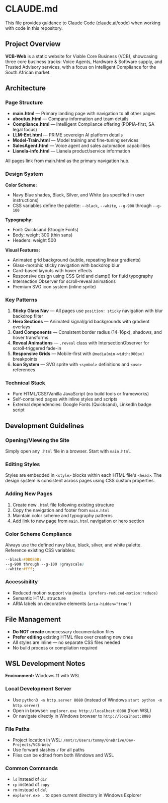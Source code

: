 # CLAUDE.md

This file provides guidance to Claude Code (claude.ai/code) when working with code in this repository.

## Project Overview

**VCB-Web** is a static website for Viable Core Business (VCB), showcasing three core business tracks: Voice Agents, Hardware & Software supply, and Trusted Advisory services, with a focus on Intelligent Compliance for the South African market.

## Architecture

### Page Structure

- **main.html** — Primary landing page with navigation to all other pages
- **aboutus.html** — Company information and team details
- **Compliance.html** — Intelligent Compliance offering (POPIA-first, SA legal focus)
- **LLM-Ent.html** — PRIME sovereign AI platform details
- **Model-Train.html** — Model training and fine-tuning services
- **SalesAgent.html** — Voice agent and sales automation capabilities
- **Lianela-info.html** — Lianela product/service information

All pages link from main.html as the primary navigation hub.

### Design System

**Color Scheme:**
- Navy Blue shades, Black, Silver, and White (as specified in user instructions)
- CSS variables define the palette: `--black`, `--white`, `--g-900` through `--g-100`

**Typography:**
- Font: Quicksand (Google Fonts)
- Body: weight 300 (thin sans)
- Headers: weight 500

**Visual Features:**
- Animated grid background (subtle, repeating linear gradients)
- Glass-morphic sticky navigation with backdrop blur
- Card-based layouts with hover effects
- Responsive design using CSS Grid and clamp() for fluid typography
- Intersection Observer for scroll-reveal animations
- Premium SVG icon system (inline sprite)

### Key Patterns

1. **Sticky Glass Nav** — All pages use `position: sticky` navigation with blur backdrop filter
2. **Hero Sections** — Animated signal/grid backgrounds with gradient overlays
3. **Card Components** — Consistent border radius (14-16px), shadows, and hover transforms
4. **Reveal Animations** — `.reveal` class with IntersectionObserver for scroll-triggered fade-in
5. **Responsive Grids** — Mobile-first with `@media(min-width:900px)` breakpoints
6. **Icon System** — SVG sprite with `<symbol>` definitions and `<use>` references

### Technical Stack

- Pure HTML/CSS/Vanilla JavaScript (no build tools or frameworks)
- Self-contained pages with inline styles and scripts
- External dependencies: Google Fonts (Quicksand), LinkedIn badge script

## Development Guidelines

### Opening/Viewing the Site
Simply open any `.html` file in a browser. Start with `main.html`.

### Editing Styles
Styles are embedded in `<style>` blocks within each HTML file's `<head>`. The design system is consistent across pages using CSS custom properties.

### Adding New Pages
1. Create new `.html` file following existing structure
2. Copy the navigation and footer from `main.html`
3. Maintain color scheme and typography patterns
4. Add link to new page from `main.html` navigation or hero section

### Color Scheme Compliance
Always use the defined navy blue, black, silver, and white palette. Reference existing CSS variables:
```css
--black:#0B0B0B;
--g-900 through --g-100 (grayscale)
--white:#fff;
```

### Accessibility
- Reduced motion support via `@media (prefers-reduced-motion:reduce)`
- Semantic HTML structure
- ARIA labels on decorative elements (`aria-hidden="true"`)

## File Management

- **Do NOT create** unnecessary documentation files
- **Prefer editing** existing HTML files over creating new ones
- All styles are inline — no separate CSS files needed
- No build process or compilation required

## WSL Development Notes

**Environment:** Windows 11 with WSL

### Local Development Server
- Use `python3 -m http.server 8080` (instead of Windows `start python -m http.server`)
- Open in browser: `explorer.exe http://localhost:8080` (from WSL)
- Or navigate directly in Windows browser to `http://localhost:8080`

### File Paths
- Project location in WSL: `/mnt/c/Users/tommy/OneDrive/Dev-Projects/VCB-Web/`
- Use forward slashes `/` for all paths
- Files can be edited from both Windows and WSL

### Common Commands
- `ls` instead of `dir`
- `cp` instead of `copy`
- `rm` instead of `del`
- `explorer.exe .` to open current directory in Windows Explorer

